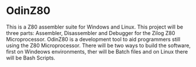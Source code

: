 OdinZ80
=======

This is a Z80 assembler suite for Windows and Linux. This project will be three parts: Assembler, Disassembler and Debugger for the Zilog Z80 Microprocessor.
OdinZ80 is a development tool to aid programmers still using the Z80 Microprocessor. There will be two ways to build the software,
first on Windeows environments, ther will be Batch files and on Linux there will be Bash Scripts.
